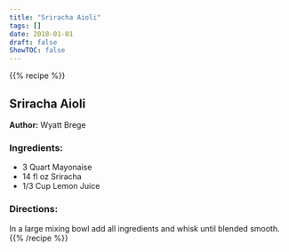 ```yaml
---
title: "Sriracha Aioli"
tags: []
date: 2018-01-01
draft: false
ShowTOC: false
---
```


{{% recipe %}}

## Sriracha Aioli

**Author:** Wyatt Brege



### Ingredients:

-   3 Quart Mayonaise
-   14 fl oz Sriracha
-   1/3 Cup Lemon Juice

### Directions: 

In a large mixing bowl add all ingredients and whisk until blended
smooth.
{{% /recipe %}}
